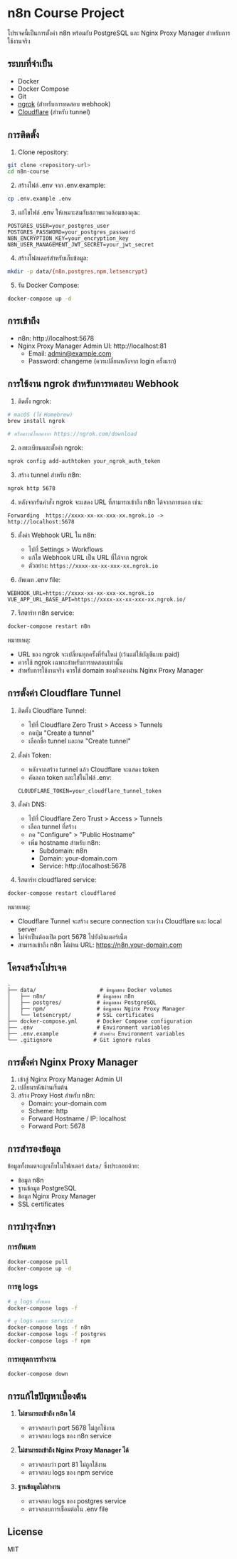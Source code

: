 # n8n Course Project

โปรเจคนี้เป็นการตั้งค่า n8n พร้อมกับ PostgreSQL และ Nginx Proxy Manager สำหรับการใช้งานจริง

## ระบบที่จำเป็น

- Docker
- Docker Compose
- Git
- [ngrok](https://ngrok.com/) (สำหรับการทดสอบ webhook)
- [Cloudflare](https://cloudflare.com/) (สำหรับ tunnel)

## การติดตั้ง

1. Clone repository:
```bash
git clone <repository-url>
cd n8n-course
```

2. สร้างไฟล์ .env จาก .env.example:
```bash
cp .env.example .env
```

3. แก้ไขไฟล์ .env ให้เหมาะสมกับสภาพแวดล้อมของคุณ:
```env
POSTGRES_USER=your_postgres_user
POSTGRES_PASSWORD=your_postgres_password
N8N_ENCRYPTION_KEY=your_encryption_key
N8N_USER_MANAGEMENT_JWT_SECRET=your_jwt_secret
```

4. สร้างโฟลเดอร์สำหรับเก็บข้อมูล:
```bash
mkdir -p data/{n8n,postgres,npm,letsencrypt}
```

5. รัน Docker Compose:
```bash
docker-compose up -d
```

## การเข้าถึง

- n8n: http://localhost:5678
- Nginx Proxy Manager Admin UI: http://localhost:81
  - Email: admin@example.com
  - Password: changeme (ควรเปลี่ยนหลังจาก login ครั้งแรก)

## การใช้งาน ngrok สำหรับการทดสอบ Webhook

1. ติดตั้ง ngrok:
```bash
# macOS (ใช้ Homebrew)
brew install ngrok

# หรือดาวน์โหลดจาก https://ngrok.com/download
```

2. ลงทะเบียนและตั้งค่า ngrok:
```bash
ngrok config add-authtoken your_ngrok_auth_token
```

3. สร้าง tunnel สำหรับ n8n:
```bash
ngrok http 5678
```

4. หลังจากรันคำสั่ง ngrok จะแสดง URL ที่สามารถเข้าถึง n8n ได้จากภายนอก เช่น:
```
Forwarding  https://xxxx-xx-xx-xxx-xx.ngrok.io -> http://localhost:5678
```

5. ตั้งค่า Webhook URL ใน n8n:
   - ไปที่ Settings > Workflows
   - แก้ไข Webhook URL เป็น URL ที่ได้จาก ngrok
   - ตัวอย่าง: `https://xxxx-xx-xx-xxx-xx.ngrok.io`

6. อัพเดท .env file:
```env
WEBHOOK_URL=https://xxxx-xx-xx-xxx-xx.ngrok.io
VUE_APP_URL_BASE_API=https://xxxx-xx-xx-xxx-xx.ngrok.io/
```

7. รีสตาร์ท n8n service:
```bash
docker-compose restart n8n
```

หมายเหตุ:
- URL ของ ngrok จะเปลี่ยนทุกครั้งที่รันใหม่ (เว้นแต่ใช้บัญชีแบบ paid)
- ควรใช้ ngrok เฉพาะสำหรับการทดสอบเท่านั้น
- สำหรับการใช้งานจริง ควรใช้ domain ของตัวเองผ่าน Nginx Proxy Manager

## การตั้งค่า Cloudflare Tunnel

1. ติดตั้ง Cloudflare Tunnel:
   - ไปที่ Cloudflare Zero Trust > Access > Tunnels
   - กดปุ่ม "Create a tunnel"
   - เลือกชื่อ tunnel และกด "Create tunnel"

2. ตั้งค่า Token:
   - หลังจากสร้าง tunnel แล้ว Cloudflare จะแสดง token
   - คัดลอก token และใส่ในไฟล์ .env:
   ```env
   CLOUDFLARE_TOKEN=your_cloudflare_tunnel_token
   ```

3. ตั้งค่า DNS:
   - ไปที่ Cloudflare Zero Trust > Access > Tunnels
   - เลือก tunnel ที่สร้าง
   - กด "Configure" > "Public Hostname"
   - เพิ่ม hostname สำหรับ n8n:
     - Subdomain: n8n
     - Domain: your-domain.com
     - Service: http://localhost:5678

4. รีสตาร์ท cloudflared service:
```bash
docker-compose restart cloudflared
```

หมายเหตุ:
- Cloudflare Tunnel จะสร้าง secure connection ระหว่าง Cloudflare และ local server
- ไม่จำเป็นต้องเปิด port 5678 ไปยังอินเตอร์เน็ต
- สามารถเข้าถึง n8n ได้ผ่าน URL: https://n8n.your-domain.com

## โครงสร้างโปรเจค

```
.
├── data/                    # ข้อมูลของ Docker volumes
│   ├── n8n/                # ข้อมูลของ n8n
│   ├── postgres/           # ข้อมูลของ PostgreSQL
│   ├── npm/                # ข้อมูลของ Nginx Proxy Manager
│   └── letsencrypt/        # SSL certificates
├── docker-compose.yml      # Docker Compose configuration
├── .env                    # Environment variables
├── .env.example           # ตัวอย่าง Environment variables
└── .gitignore             # Git ignore rules
```

## การตั้งค่า Nginx Proxy Manager

1. เข้าสู่ Nginx Proxy Manager Admin UI
2. เปลี่ยนรหัสผ่านเริ่มต้น
3. สร้าง Proxy Host สำหรับ n8n:
   - Domain: your-domain.com
   - Scheme: http
   - Forward Hostname / IP: localhost
   - Forward Port: 5678

## การสำรองข้อมูล

ข้อมูลทั้งหมดจะถูกเก็บในโฟลเดอร์ `data/` ซึ่งประกอบด้วย:
- ข้อมูล n8n
- ฐานข้อมูล PostgreSQL
- ข้อมูล Nginx Proxy Manager
- SSL certificates

## การบำรุงรักษา

### การอัพเดท

```bash
docker-compose pull
docker-compose up -d
```

### การดู logs

```bash
# ดู logs ทั้งหมด
docker-compose logs -f

# ดู logs เฉพาะ service
docker-compose logs -f n8n
docker-compose logs -f postgres
docker-compose logs -f npm
```

### การหยุดการทำงาน

```bash
docker-compose down
```

## การแก้ไขปัญหาเบื้องต้น

1. **ไม่สามารถเข้าถึง n8n ได้**
   - ตรวจสอบว่า port 5678 ไม่ถูกใช้งาน
   - ตรวจสอบ logs ของ n8n service

2. **ไม่สามารถเข้าถึง Nginx Proxy Manager ได้**
   - ตรวจสอบว่า port 81 ไม่ถูกใช้งาน
   - ตรวจสอบ logs ของ npm service

3. **ฐานข้อมูลไม่ทำงาน**
   - ตรวจสอบ logs ของ postgres service
   - ตรวจสอบการเชื่อมต่อใน .env file

## License

MIT
